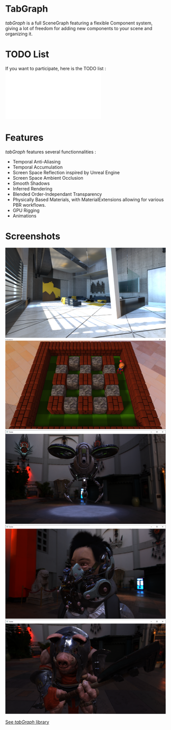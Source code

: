 # TabGraph
*tabGraph* is a full SceneGraph featuring a flexible Component system, giving a lot of freedom for adding new components to your scene and organizing it.

# TODO List
If you want to participate, here is the TODO list :
![TODO](/TODO.md)

# Features
*tabGraph* features several functionnalities :
 - Temporal Anti-Aliasing
 - Temporal Accumulation
 - Screen Space Reflection inspired by Unreal Engine
 - Screen Space Ambient Occlusion
 - Smooth Shadows
 - Inferred Rendering
 - Blended Order-Independant Transparency
 - Physically Based Materials, with MaterialExtensions allowing for various PBR workflows.
 - GPU Rigging
 - Animations

# Screenshots
![Mirror's Edge flat](/screenshots/Capture4.PNG "Mirror's Edge flat")
![Bomberman](/screenshots/Capture0.PNG "Bomberman")
![Buster Drone](/screenshots/Capture1.PNG "Buster Drone")
![Empire of Future](/screenshots/Capture2.PNG "Empire of Future")
![Pigman](/screenshots/Capture3.PNG "Pigman")

[See *tabGraph* library](./TabGraph)
